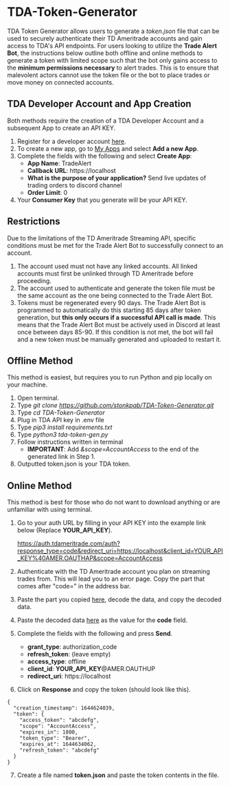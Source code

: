 ﻿# TDA-Token-Generator
 
TDA Token Generator allows users to generate a *token.json* file that can be used to securely authenticate their TD Ameritrade accounts and gain access to TDA's API endpoints. For users looking to utilize the **Trade Alert Bot**, the instructions below outline both offline and online methods to generate a token with limited scope such that the bot only gains access to the **minimum permissions necessary** to alert trades. This is to ensure that malevolent actors cannot use the token file or the bot to place trades or move money on connected accounts.

## TDA Developer Account and App Creation
Both methods require the creation of a TDA Developer Account and a subsequent App to create an API KEY.
1. Register for a developer account [here](https://developer.tdameritrade.com/apis).
2. To create a new app, go to [My Apps](https://developer.tdameritrade.com/user/me/apps) and select **Add a new App**.
3. Complete the fields with the following and select **Create App**:
    * **App Name**: TradeAlert
    * **Callback URL**: https://localhost
    * **What is the purpose of your application?** Send live updates of trading orders to discord channel
    * **Order Limit**: 0 
4. Your **Consumer Key** that you generate will be your API KEY.

## Restrictions
Due to the limitations of the TD Ameritrade Streaming API, specific conditions must be met for the Trade Alert Bot to successfully connect to an account.
1. The account used must not have any linked accounts. All linked accounts must first be unlinked through TD Ameritrade before proceeding.
2. The account used to authenticate and generate the token file must be the same account as the one being connected to the Trade Alert Bot.
3. Tokens must be regenerated every 90 days. The Trade Alert Bot is programmed to automatically do this starting 85 days after token generation, but **this only occurs if a successful API call is made**. This means that the Trade Alert Bot must be actively used in Discord at least once between days 85-90. If this condition is not met, the bot will fail and a new token must be manually generated and uploaded to restart it.

## Offline Method
This method is easiest, but requires you to run Python and pip locally on your machine.
1. Open terminal.
2. Type *git clone https://github.com/stonkpab/TDA-Token-Generator.git*
3. Type *cd TDA-Token-Generator*
4. Plug in TDA API key in .env file
5. Type *pip3 install requirements.txt*
6. Type *python3 tda-token-gen.py*
7. Follow instructions written in terminal
   * **IMPORTANT**: Add *&scope=AccountAccess* to the end of the generated link in Step 1.
8. Outputted token.json is your TDA token.

## Online Method
This method is best for those who do not want to download anything or are unfamiliar with using terminal.
1. Go to your auth URL by filling in your API KEY into the example link below (Replace **YOUR_API_KEY**).

    https://auth.tdameritrade.com/auth?response_type=code&redirect_uri=https://localhost&client_id=YOUR_API_KEY%40AMER.OAUTHAP&scope=AccountAccess
2. Authenticate with the TD Ameritrade account you plan on streaming trades from. This will lead you to an error page. Copy the part that comes after "code=" in the address bar.
3. Paste the part you copied [here](https://www.urldecoder.org/), decode the data, and copy the decoded data.
4. Paste the decoded data [here](https://developer.tdameritrade.com/authentication/apis/post/token-0) as the value for the **code** field.
5. Complete the fields with the following and press **Send**.
    * **grant_type**: authorization_code
    * **refresh_token**: (leave empty)
    * **access_type**: offline
    * **client_id**: **YOUR_API_KEY**@AMER.OAUTHUP
    * **redirect_uri**: https://localhost
6. Click on **Response** and copy the token (should look like this).
```
{
  "creation_timestamp": 1644624039,
  "token": {
    "access_token": "abcdefg",
    "scope": "AccountAccess",
    "expires_in": 1800,
    "token_type": "Bearer",
    "expires_at": 1644634062,
    "refresh_token": "abcdefg"
  }
}
```
7. Create a file named **token.json** and paste the token contents in the file.
